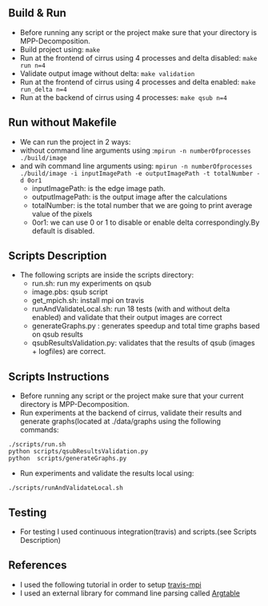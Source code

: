 ## Build & Run
* Before running any script or the project make sure that your directory is MPP-Decomposition.
* Build project using: ```make```
* Run at the frontend of cirrus using 4 processes and delta disabled: ```make run n=4```
* Validate output image without delta: ```make validation```
* Run at the frontend of cirrus using 4 processes and delta enabled: ```make run_delta n=4```
* Run at the backend of cirrus using 4 processes: ```make qsub n=4```

## Run without Makefile
* We can run the project in 2 ways:
* without command line arguments using :```mpirun -n numberOfprocesses ./build/image ```
* and wih command line arguments using: ```mpirun -n numberOfprocesses ./build/image -i inputImagePath -e outputImagePath -t totalNumber -d 0or1 ``` 
  * inputImagePath: is the edge image path. 
  * outputImagePath: is the output image after the calculations
  * totalNumber: is the total number that we are going to print average value of the pixels
  * 0or1: we can use 0 or 1 to disable or enable delta correspondingly.By default is disabled.

## Scripts Description
* The following scripts are inside the scripts directory:
  * run.sh: run my experiments on qsub
  * image.pbs: qsub script
  * get_mpich.sh: install mpi on travis
  * runAndValidateLocal.sh: run 18 tests (with and without delta enabled) and validate that their output images are correct
  * generateGraphs.py : generates speedup and total time graphs based on qsub results
  * qsubResultsValidation.py: validates that the results of qsub (images + logfiles) are correct.

## Scripts Instructions
* Before running any script or the project make sure that your current directory is MPP-Decomposition.
* Run experiments at the backend of cirrus, validate their results and generate graphs(located at ./data/graphs using the following commands:
```
./scripts/run.sh 
python scripts/qsubResultsValidation.py
python  scripts/generateGraphs.py 
```
* Run experiments and validate the results local using:
```
./scripts/runAndValidateLocal.sh
```

## Testing
* For testing I used continuous integration(travis) and scripts.(see Scripts Description)

## References
* I used the following tutorial in order to setup [travis-mpi](https://d-meiser.github.io/2016/01/10/mpi-travis.html)
* I used an external library for command line parsing called [Argtable](https://github.com/argtable/argtable3)
